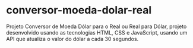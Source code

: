 # conversor-moeda-dolar-real
Projeto Conversor de Moeda Dólar para o Real ou Real para Dólar, projeto desenvolvido usando as tecnologias HTML, CSS e JavaScript, usando um API que atualiza o valor do dólar a cada 30 segundos.

